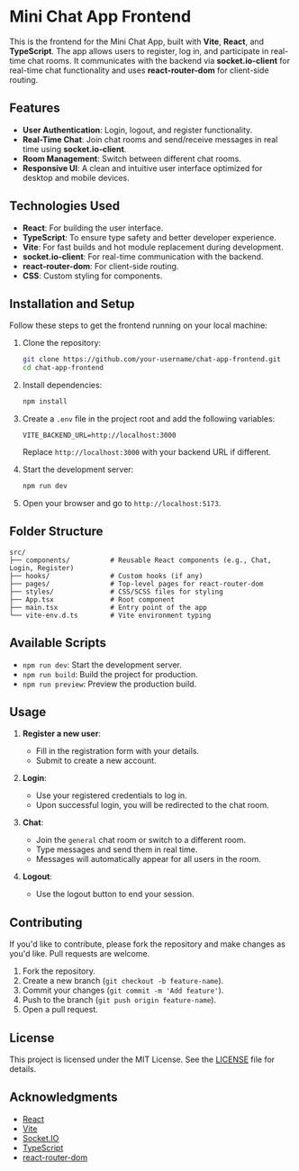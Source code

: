# Mini Chat App Frontend

This is the frontend for the Mini Chat App, built with **Vite**, **React**, and **TypeScript**. The app allows users to register, log in, and participate in real-time chat rooms. It communicates with the backend via **socket.io-client** for real-time chat functionality and uses **react-router-dom** for client-side routing.

## Features

- **User Authentication**: Login, logout, and register functionality.
- **Real-Time Chat**: Join chat rooms and send/receive messages in real time using **socket.io-client**.
- **Room Management**: Switch between different chat rooms.
- **Responsive UI**: A clean and intuitive user interface optimized for desktop and mobile devices.

## Technologies Used

- **React**: For building the user interface.
- **TypeScript**: To ensure type safety and better developer experience.
- **Vite**: For fast builds and hot module replacement during development.
- **socket.io-client**: For real-time communication with the backend.
- **react-router-dom**: For client-side routing.
- **CSS**: Custom styling for components.

## Installation and Setup

Follow these steps to get the frontend running on your local machine:

1. Clone the repository:

   ```bash
   git clone https://github.com/your-username/chat-app-frontend.git
   cd chat-app-frontend
   ```

2. Install dependencies:

   ```bash
   npm install
   ```

3. Create a `.env` file in the project root and add the following variables:

   ```env
   VITE_BACKEND_URL=http://localhost:3000
   ```

   Replace `http://localhost:3000` with your backend URL if different.

4. Start the development server:

   ```bash
   npm run dev
   ```

5. Open your browser and go to `http://localhost:5173`.

## Folder Structure

```
src/
├── components/          # Reusable React components (e.g., Chat, Login, Register)
├── hooks/               # Custom hooks (if any)
├── pages/               # Top-level pages for react-router-dom
├── styles/              # CSS/SCSS files for styling
├── App.tsx              # Root component
├── main.tsx             # Entry point of the app
└── vite-env.d.ts        # Vite environment typing
```

## Available Scripts

- `npm run dev`: Start the development server.
- `npm run build`: Build the project for production.
- `npm run preview`: Preview the production build.

## Usage

1. **Register a new user**:

    - Fill in the registration form with your details.
    - Submit to create a new account.

2. **Login**:

    - Use your registered credentials to log in.
    - Upon successful login, you will be redirected to the chat room.

3. **Chat**:

    - Join the `general` chat room or switch to a different room.
    - Type messages and send them in real time.
    - Messages will automatically appear for all users in the room.

4. **Logout**:

    - Use the logout button to end your session.

## Contributing

If you'd like to contribute, please fork the repository and make changes as you'd like. Pull requests are welcome.

1. Fork the repository.
2. Create a new branch (`git checkout -b feature-name`).
3. Commit your changes (`git commit -m 'Add feature'`).
4. Push to the branch (`git push origin feature-name`).
5. Open a pull request.

## License

This project is licensed under the MIT License. See the [LICENSE](LICENSE) file for details.

## Acknowledgments

- [React](https://reactjs.org/)
- [Vite](https://vitejs.dev/)
- [Socket.IO](https://socket.io/)
- [TypeScript](https://www.typescriptlang.org/)
- [react-router-dom](https://reactrouter.com/)

